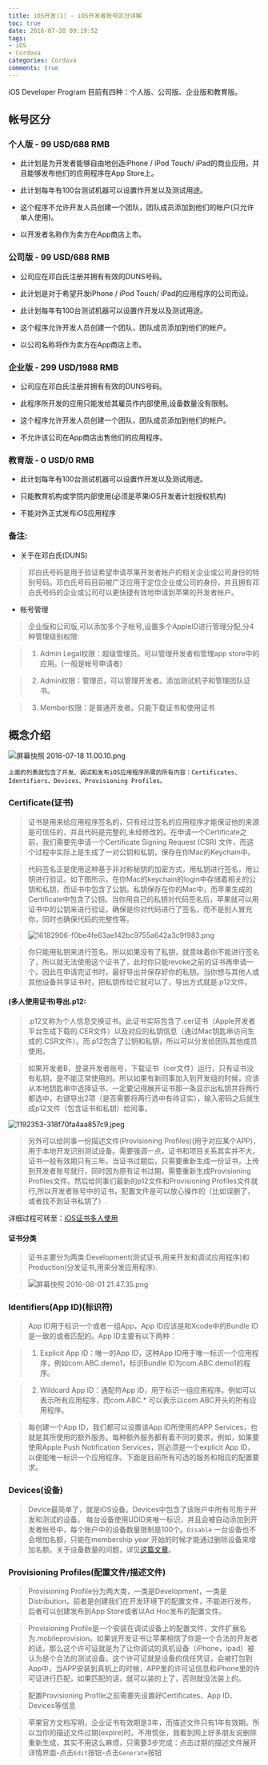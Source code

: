 ```yaml
---
title: iOS开发(1) - iOS开发者账号区分详解
toc: true
date: 2016-07-28 09:19:52
tags: 
- iOS
- Cordova
categories: Cordova
comments: true
---
```


iOS Developer Program 目前有四种：个人版、公司版、企业版和教育版。
<!-- more -->
## 帐号区分

### 个人版 - 99 USD/688 RMB

* 此计划是为开发者能够自由地创造iPhone / iPod Touch/ iPad的商业应用，并且能够发布他们的应用程序在App Store上。

* 此计划每年有100台测试机器可以设置作开发以及测试用途。

* 这个程序不允许开发人员创建一个团队，团队成员添加到他们的帐户(只允许单人使用)。

* 以开发者名称作为卖方在App商店上市。

### 公司版 - 99 USD/688 RMB

* 公司应在邓白氏注册并拥有有效的DUNS号码。

* 此计划是对于希望开发iPhone / iPod Touch/ iPad的应用程序的公司而设。

* 此计划每年有100台测试机器可以设置作开发以及测试用途。

* 这个程序允许开发人员创建一个团队，团队成员添加到他们的帐户。

* 以公司名称将作为卖方在App商店上市。

### 企业版 - 299 USD/1988 RMB

* 公司应在邓白氏注册并拥有有效的DUNS号码。

* 此程序所开发的应用只能发给其雇员作内部使用,设备数量没有限制。

* 这个程序允许开发人员创建一个团队，团队成员添加到他们的帐户。

* 不允许该公司在App商店出售他们的应用程序。

### 教育版 - 0 USD/0 RMB

* 此计划每年有100台测试机器可以设置作开发以及测试用途。

* 只能教育机构或学院内部使用(必须是苹果iOS开发者计划授权机构)

* 不能对外正式发布iOS应用程序

### 备注:

* 关于在邓白氏(DUNS)

>邓白氏号码是用于验证希望申请苹果开发者帐户的相关企业或公司身份的特别号码。邓白氏号码目前被广泛应用于定位企业或公司的身份，并且拥有邓白氏号码的企业或公司可以更快捷有效地申请到苹果的开发者帐户。

* 帐号管理

> 企业版和公司版,可以添加多个子帐号,设置多个AppleID进行管理分配,分4种管理级别权限:

>1. Admin Legal权限：超级管理员。可以管理开发者和管理app store中的应用。(一般是帐号申请者)

>2. Admin权限：管理员，可以管理开发者。添加测试机子和管理团队证书。

>3. Member权限：是普通开发者。只能下载证书和使用证书

## 概念介绍

![屏幕快照 2016-07-18 11.00.10.png](http://ww3.sinaimg.cn/large/006tNc79gw1f5xvmxohx9j30990lmjsb.jpg)

`上面的列表就包含了开发、调试和发布iOS应用程序所需的所有内容：Certificates、Identifiers、Devices、Provisioning Profiles。`

### Certificate(证书)

>证书是用来给应用程序签名的，只有经过签名的应用程序才能保证他的来源是可信任的，并且代码是完整的,未经修改的。在申请一个Certificate之前，我们需要先申请一个Certificate Signing Request (CSR) 文件，而这个过程中实际上是生成了一对公钥和私钥，保存在你Mac的Keychain中。

>代码签名正是使用这种基于非对称秘钥的加密方式，用私钥进行签名，用公钥进行验证。如下图所示，在你Mac的keychain的login中存储着相关的公钥和私钥，而证书中包含了公钥。私钥保存在你的Mac中，而苹果生成的Certificate中包含了公钥。当你用自己的私钥对代码签名后，苹果就可以用证书中的公钥来进行验证，确保是你对代码进行了签名，而不是别人冒充你，同时也确保代码的完整性等。

>![16182906-f0be4fe63ae142bc9755a642a3c9f983.png](http://ww3.sinaimg.cn/large/006tNc79gw1f5xvwujngjj30jc0d30uh.jpg)

>你只能用私钥来进行签名，所以如果没有了私钥，就意味着你不能进行签名了，所以就无法使用这个证书了，此时你只能revoke之前的证书再申请一个。因此在申请完证书时，最好导出并保存好你的私钥。当你想与其他人或其他设备共享证书时，把私钥传给它就可以了，导出方式就是.p12文件。

#### (多人使用证书)导出.p12:

>.p12又称为个人信息交换证书。此证书实际包含了.cer证书（Apple开发者平台生成下载的.CER文件）以及对应的私钥信息（通过Mac钥匙串访问生成的.CSR文件）。而.p12包含了公钥和私钥，所以可以分发给团队其他成员使用。

>如果开发者B，登录开发者账号，下载证书（cer文件）运行，只有证书没有私钥，是不能正常使用的。所以如果有新同事加入到开发组的时候，应该从本地钥匙串中选择证书，一定要记得展开证书那一条显示出私钥并将两行都选中，右键导出2项（是否需要将两行选中有待证实），输入密码之后就生成p12文件（包含证书和私钥）给同事。

![1192353-318f70fa4aa857c9.jpeg](http://ww4.sinaimg.cn/large/006tNc79gw1f5y0v1i22lj30yc05taav.jpg)

>另外可以给同事一份描述文件(Provisioning Profiles)(用于对应某个APP)，用于本地开发识别测试设备。需要强调一点，证书和项目关系其实并不大，证书一般有效期只有三年，当证书过期后，只需要重新生成一份证书，上传到开发者账号就行，同时因为原有证书过期，需要重新生成Provisioning Profiles文件。然后给同事们最新的p12文件和Provisioning Profiles文件就行,所以开发者账号中的证书，配置文件是可以放心操作的（比如误删了，或者找不到证书私钥了）.

详细过程可转至：[iOS证书多人使用](http://lion1ou.win/2016/08/04/)

#### 证书分类

>证书主要分为两类:Development(测试证书,用来开发和调试应用程序)和Production(分发证书,用来分发应用程序).

>![屏幕快照 2016-08-01 21.47.35.png](http://ww4.sinaimg.cn/large/72f96cbagw1f6el0vkuj1j20mw0keq6u.jpg)

### Identifiers(App ID)(标识符)

>App ID用于标识一个或者一组App，App ID应该是和Xcode中的Bundle ID是一致的或者匹配的。App ID主要有以下两种：

>1. Explicit App ID：唯一的App ID，这种App ID用于唯一标识一个应用程序，例如com.ABC.demo1，标识Bundle ID为com.ABC.demo1的程序。

>2. Wildcard App ID：通配符App ID，用于标识一组应用程序。例如可以表示所有应用程序，而com.ABC.* 可以表示以com.ABC开头的所有应用程序。

>每创建一个App ID，我们都可以设置该App ID所使用的APP Services，也就是其所使用的额外服务。每种额外服务都有着不同的要求，例如，如果要使用Apple Push Notification Services，则必须是一个explicit App ID，以便能唯一标识一个应用程序。下面是目前所有可选的服务和相应的配置要求。

### Devices(设备)

>Device最简单了，就是iOS设备。Devices中包含了该账户中所有可用于开发和测试的设备。 每台设备使用UDID来唯一标识，并且会被自动添加到开发者帐号中，每个账户中的设备数量限制是100个。`Disable` 一台设备也不会增加名额，只能在membership year 开始的时候才能通过删除设备来增加名额。关于设备数量的问题，详见[这篇文章](http://blog.devtang.com/2012/04/06/about-100-devices-limit/)。

### Provisioning Profiles(配置文件/描述文件)

>Provisioning Profile分为两大类，一类是Development，一类是Distribution，前者是创建我们在开发环境下的配置文件，不能进行发布，后者可以创建发布到App Store或者以Ad Hoc发布的配置文件。

>Provisioning Profile是一个安装在调试设备上的配置文件，文件扩展名为.mobileprovision。如果说开发证书让苹果相信了你是一个合法的开发者的话，那么这个许可证就是为了让你调试的真机设备（iPhone，ipad）被认为是个合法的测试设备。这个许可证就是设备的信任凭证，会被打包到App中，当APP安装到真机上的时候，APP里的许可证信息和iPhone里的许可证进行匹配，如果匹配的话，就可以装的上了，否则就没法装上的。

>配置Provisioning Profile之前需要先设置好Certificates、App ID、Devices等信息

>苹果官方文档写明，企业证书有效期是3年，而描述文件只有1年有效期。所以当你的描述文件过期(expire)时。不用慌张，我看到网上好多朋友说删除重新生成，其实不用这么麻烦，只需要3步完成：点击过期的描述文件展开详情界面-点击`Edit`按钮-点击`Generate`按钮

                          

